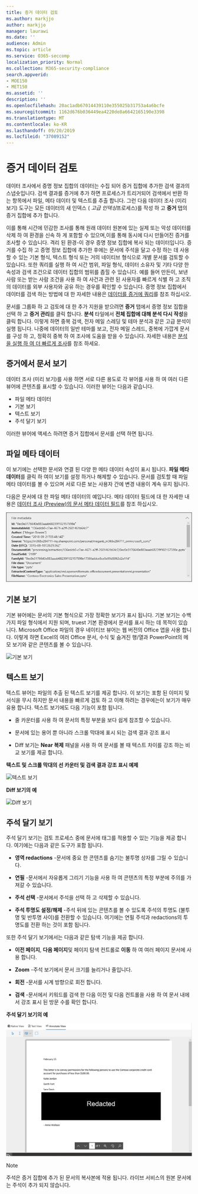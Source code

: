 ```yaml
---
title: 증거 데이터 검토
ms.author: markjjo
author: markjjo
manager: laurawi
ms.date: ''
audience: Admin
ms.topic: article
ms.service: O365-seccomp
localization_priority: Normal
ms.collection: M365-security-compliance
search.appverid:
- MOE150
- MET150
ms.assetid: ''
description: ''
ms.openlocfilehash: 20ac1adb67014439110e355025b31753a4a6bcfe
ms.sourcegitcommit: 1162d676b036449ea4220de8a6642165190e3398
ms.translationtype: MT
ms.contentlocale: ko-KR
ms.lasthandoff: 09/20/2019
ms.locfileid: "37089152"
---
```

# <a name="review-the-data-in-evidence"></a>증거 데이터 검토

데이터 조사에서 증명 정보 집합의 데이터는 수집 되어 증거 집합에 추가한 검색 결과의 스냅숏입니다. 검색 결과를 증거에 추가 하면 프로세스가 트리거되어 검색에서 반환 하는 항목에서 파일, 메타 데이터 및 텍스트를 추출 합니다. 그런 다음 데이터 조사 (미리 보기) 도구는 모든 데이터의 새 인덱스 ( *고급 인덱싱*프로세스)를 작성 하 고 **증거** 탭의 증거 집합에 추가 합니다. 

이를 통해 시간에 민감한 조사를 통해 원래 데이터 원본에 있는 실제 또는 악성 데이터를 삭제 하 여 환경을 신속 하 게 포함할 수 있으며,이를 통해 동시에 다시 만들어진 증거를 조사할 수 있습니다. 격리 된 환경-이 경우 증명 정보 집합에 복사 되는 데이터입니다. 증거를 수집 하 고 증명 정보 집합에 추가한 후에는 문서에 주석을 달고 수정 하는 데 사용할 수 있는 기본 형식, 텍스트 형식 또는 거의 네이티브 형식으로 개별 문서를 검토할 수 있습니다. 또한 쿼리를 실행 하 여 시간 범위, 파일 형식, 데이터 소유자 및 기타 다양 한 속성과 검색 조건으로 데이터 집합의 범위를 좁힐 수 있습니다. 예를 들어 만든이, 보낸 사람 또는 받는 사람 조건을 사용 하 여 사건과 관련 된 사용자를 빠르게 식별 하 고 조직의 데이터를 외부 사용자와 공유 하는 경우를 확인할 수 있습니다. 증명 정보 집합에서 데이터를 검색 하는 방법에 대 한 자세한 내용은 [데이터를 증거에 쿼리](evidence-query.md)를 참조 하십시오.

문서를 그룹화 하 고 검토에 대 한 추가 지원을 받으려면 **증거** 탭에서 증명 정보 집합을 선택 하 고 **증거 관리**를 클릭 합니다. **분석** 타일에서 **전체 집합에 대해 분석 다시 작성**을 클릭 합니다. 이렇게 하면 중복 검색, 전자 메일 스레딩 및 테마 분석과 같은 고급 분석이 실행 됩니다. 나중에 데이터의 일반 테마를 보고, 전자 메일 스레드, 중복에 가깝게 문서를 구성 하 고, 정확히 중복 하 여 조사에 도움을 받을 수 있습니다. 자세한 내용은 [분석을 실행 하 여 더 빠르게 조사](run-analytics-to-investigate-faster.md)를 참조 하세요.

## <a name="view-documents-in-evidence"></a>증거에서 문서 보기

데이터 조사 (미리 보기)를 사용 하면 서로 다른 용도로 각 뷰어를 사용 하 여 여러 다른 뷰어에 콘텐츠를 표시할 수 있습니다. 이러한 뷰어는 다음과 같습니다.

- 파일 메타 데이터
- 기본 보기
- 텍스트 보기
- 주석 달기 보기

이러한 뷰어에 액세스 하려면 증거 집합에서 문서를 선택 하면 됩니다.

## <a name="file-metadata"></a>파일 메타 데이터

이 보기에는 선택한 문서와 연결 된 다양 한 메타 데이터 속성이 표시 됩니다. **파일 메타 데이터**를 클릭 하 여이 보기를 설정 하거나 해제할 수 있습니다. 문서를 검토할 때 파일 메타 데이터를 볼 수 있으며 서로 다른 보는 사용자 간에 변경 내용이 계속 유지 됩니다.

다음은 문서에 대 한 파일 메타 데이터의 예입니다. 메타 데이터 필드에 대 한 자세한 내용은 [데이터 조사 (Preview)의 문서 메타 데이터 필드](document-metadata-fields.md)를 참조 하십시오.

![파일 메타 데이터 패널](media/Reviewimage2.png)

## <a name="native-view"></a>기본 보기

기본 뷰어에는 문서의 기본 형식으로 가장 정확한 보기가 표시 됩니다. 기본 보기는 수백 가지 파일 형식에서 지원 되며, truest 기본 환경에서 문서를 표시 하는 데 목적이 있습니다. Microsoft Office 파일의 경우 네이티브 뷰어는 웹 버전의 Office 앱을 사용 합니다. 이렇게 하면 Excel의 여러 Office 문서, 수식 및 숨겨진 행/열과 PowerPoint의 메모 보기와 같은 콘텐츠를 볼 수 있습니다.

![기본 보기
](media/Reviewimage3.png)

## <a name="text-view"></a>텍스트 보기

텍스트 뷰어는 파일의 추출 된 텍스트 보기를 제공 합니다. 이 보기는 포함 된 이미지 및 서식을 무시 하지만 문서 내용을 빠르게 검토 하 고 이해 하려는 경우에는이 보기가 매우 유용 합니다. 텍스트 보기에도 다음 기능이 포함 됩니다.

  - 줄 카운터를 사용 하 여 문서의 특정 부분을 보다 쉽게 참조할 수 있습니다.

  - 문서에 있는 용어 뿐 아니라 스크롤 막대에 표시 되는 검색 결과 강조 표시

  - Diff 보기는 **Near 복제** 패널을 사용 하 여 문서를 볼 때 텍스트 차이를 강조 하는 비교 보기를 제공 합니다.

**텍스트 및 스크롤 막대의 선 카운터 및 검색 결과 강조 표시 예제**

![텍스트 보기
](media/Reviewimage4.png)

**Diff 보기의 예**

![Diff 보기
](media/Reviewimage5.png)

## <a name="annotate-view"></a>주석 달기 보기

주석 달기 보기는 검토 프로세스 중에 문서에 태그를 적용할 수 있는 기능을 제공 합니다. 여기에는 다음과 같은 도구가 포함 됩니다.

  - **영역 redactions** -문서에 중요 한 콘텐츠를 숨기는 불투명 상자를 그릴 수 있습니다.

  - **연필** -문서에서 자유롭게 그리기 기능을 사용 하 여 콘텐츠의 특정 부분에 주의를 가져갈 수 있습니다.

  - **주석 선택** -문서에서 주석을 선택 하 고 삭제할 수 있습니다.

  - **주석 투명도 설정/해제** -주석 뒤에 있는 콘텐츠를 볼 수 있도록 주석의 투명도 (불투명 및 반투명 사이)를 전환할 수 있습니다. 여기에는 연필 주석과 redactions의 투명도를 전환 하는 것이 포함 됩니다.

또한 주석 달기 보기에서는 다음과 같은 탐색 기능을 제공 합니다.

  - **이전 페이지**, **다음 페이지**및 페이지 탐색 컨트롤로 **이동** 하 여 여러 페이지 문서에 사용 합니다.

  - **Zoom** -주석 보기에서 문서 크기를 늘리거나 줄입니다.

  - **회전** -문서를 시계 방향으로 회전 합니다.

  - **검색** -문서에서 키워드를 검색 한 다음 이전 및 다음 컨트롤을 사용 하 여 문서 내에서 강조 표시 된 방문 수를 확인 합니다.

**주석 달기 보기의 예**

![주석 달기 보기](media/Reviewimage1.png)

> [!NOTE]
> 주석은 증거 집합에 추가 된 문서의 복사본에 적용 됩니다. 라이브 서비스의 원본 문서에는 주석이 추가 되지 않습니다.
